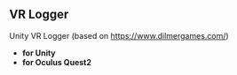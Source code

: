 
## VR Logger

Unity VR Logger (based on https://www.dilmergames.com/)

* **for Unity** 
* **for Oculus Quest2**
